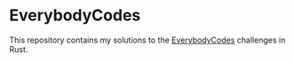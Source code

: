 
# EverybodyCodes

This repository contains my solutions to the [EverybodyCodes](https://everybody.codes) challenges in Rust.
